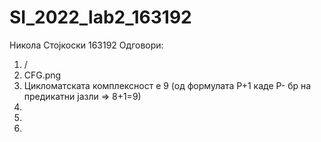 # SI_2022_lab2_163192
Никола Стојкоски 163192
Одговори:
1. /
2. CFG.png
3. Цикломатската комплексност е 9 (од формулата P+1 каде P- бр на предикатни јазли => 8+1=9)
4.
5.
6.
